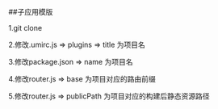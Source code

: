 ##子应用模版

1.git clone

2.修改.umirc.js => plugins => title 为项目名

3.修改package.json => name 为项目名

4.修改router.js => base 为项目对应的路由前缀

5.修改router.js => publicPath 为项目对应的构建后静态资源路径
